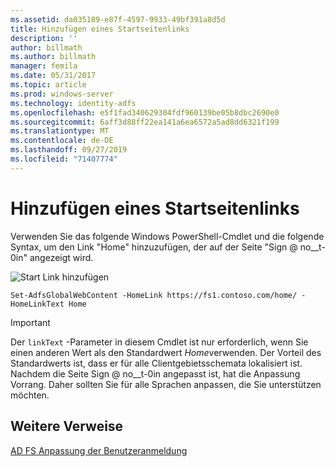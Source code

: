 ```yaml
---
ms.assetid: da035189-e87f-4597-9933-49bf391a8d5d
title: Hinzufügen eines Startseitenlinks
description: ''
author: billmath
ms.author: billmath
manager: femila
ms.date: 05/31/2017
ms.topic: article
ms.prod: windows-server
ms.technology: identity-adfs
ms.openlocfilehash: e5f1fad340629304fdf960139be05b8dbc2690e0
ms.sourcegitcommit: 6aff3d88ff22ea141a6ea6572a5ad8dd6321f199
ms.translationtype: MT
ms.contentlocale: de-DE
ms.lasthandoff: 09/27/2019
ms.locfileid: "71407774"
---
```

# <a name="add-home-link"></a>Hinzufügen eines Startseitenlinks 

Verwenden Sie das folgende Windows PowerShell-Cmdlet und die folgende Syntax, um den Link "Home" hinzuzufügen, der auf der Seite "Sign @ no__t-0in" angezeigt wird. 


![Start Link hinzufügen](media/AD-FS-user-sign-in-customization/ADFS_Blue_Custom2.png) 
  

`Set-AdfsGlobalWebContent -HomeLink https://fs1.contoso.com/home/ -HomeLinkText Home ` 
 
  
> [!IMPORTANT]  
> Der `linkText` -Parameter in diesem Cmdlet ist nur erforderlich, wenn Sie einen anderen Wert als den Standardwert *Home*verwenden. Der Vorteil des Standardwerts ist, dass er für alle Clientgebietsschemata lokalisiert ist. Nachdem die Seite Sign @ no__t-0in angepasst ist, hat die Anpassung Vorrang. Daher sollten Sie für alle Sprachen anpassen, die Sie unterstützen möchten.

## <a name="additional-references"></a>Weitere Verweise 
[AD FS Anpassung der Benutzeranmeldung](AD-FS-user-sign-in-customization.md)  

